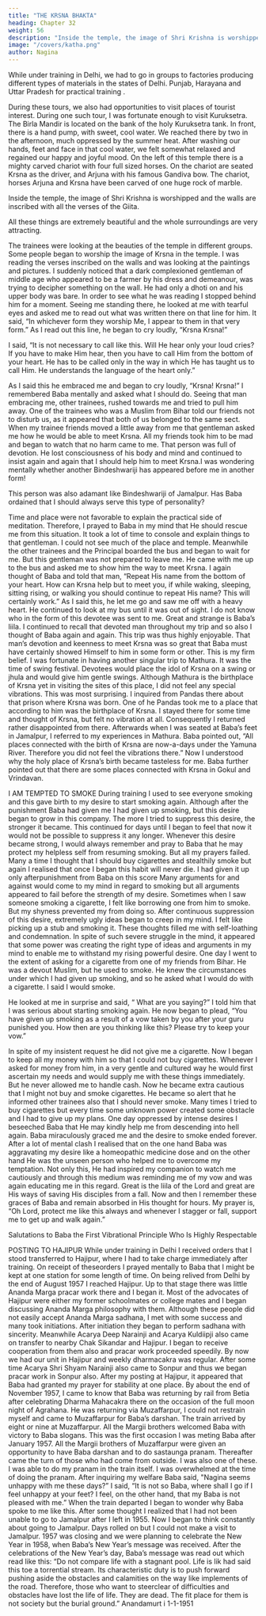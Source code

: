 ```yaml
---
title: "THE KRSNA BHAKTA"
heading: Chapter 32
weight: 56
description: "Inside the temple, the image of Shri Krishna is worshipped and the walls are inscribed with all the verses of the Giita"
image: "/covers/katha.png"
author: Nagina
---
```



While under training in Delhi, we had to go in groups to factories producing
different types of materials in the states of Delhi. Punjab, Harayana and Uttar Pradesh
for practical training .


During these tours, we also had opportunities to visit places of tourist interest.
During one such tour, I was fortunate enough to visit Kuruksetra.
The Birla Mandir is located on the bank of the holy Kuruksetra tank. In front,
there is a hand pump, with sweet, cool water. We reached there by two in the
afternoon, much oppressed by the summer heat. After washing our hands, feet and
face in that cool water, we felt somewhat relaxed and regained our happy and joyful
mood.
On the left of this temple there is a mighty carved chariot with four full sized
horses. On the chariot are seated Krsna as the driver, and Arjuna with his famous
Gandiva bow. The chariot, horses Arjuna and Krsna have been carved of one huge
rock of marble. 

Inside the temple, the image of Shri Krishna is worshipped and the walls are inscribed with all the verses of the Giita. 

All these things are extremely beautiful
and the whole surroundings are very attracting.

The trainees were looking at the beauties of the temple in different groups.
Some people began to worship the image of Krsna in the temple. I was reading the
verses inscribed on the walls and was looking at the paintings and pictures. I suddenly
noticed that a dark complexioned gentleman of middle age who appeared to be a
farmer by his dress and demeanour, was trying to decipher something on the wall. He
had only a dhoti on and his upper body was bare. In order to see what he was reading I
stopped behind him for a moment. Seeing me standing there, he looked at me with
tearful eyes and asked me to read out what was written there on that line for him.
It said, “In whichever form they worship Me, I appear to them in that very form.”
As I read out this line, he began to cry loudly, “Krsna Krsna!”

I said, “It is not necessary to call like this. Will He hear only your loud cries? If
you have to make Him hear, then you have to call Him from the bottom of your heart.
He has to be called only in the way in which He has taught us to call Him. He
understands the language of the heart only.”

As I said this he embraced me and began to cry loudly, “Krsna! Krsna!”
I remembered Baba mentally and asked what I should do. Seeing that man
embracing me, other trainees, rushed towards me and tried to pull him away. One of
the trainees who was a Muslim from Bihar told our friends not to disturb us, as it
appeared that both of us belonged to the same sect. When my trainee friends moved a
little away from me that gentleman asked me how he would be able to meet Krsna. All
my friends took him to be mad and began to watch that no harm came to me. That
person was full of devotion. He lost consciousness of his body and mind and continued
to insist again and again that I should help him to meet Krsna.I was wondering mentally whether another Bindeshwariji has appeared before me in another form!

This person was also adamant like Bindeshwariji of Jamalpur. Has Baba ordained that I should always serve this type of personality?

Time and place were not favorable to explain the practical side of meditation.
Therefore, I prayed to Baba in my mind that He should rescue me from this situation. It
took a lot of time to console and explain things to that gentleman. I could not see much
of the place and temple. Meanwhile the other trainees and the Principal boarded the
bus and began to wait for me. But this gentleman was not prepared to leave me. He
came with me up to the bus and asked me to show him the way to meet Krsna.
I again thought of Baba and told that man, “Repeat His name from the bottom of
your heart. How can Krsna help but to meet you, if while waking, sleeping, sitting rising,
or walking you should continue to repeat His name? This will certainly work.”
As I said this, he let me go and saw me off with a heavy heart. He continued to
look at my bus until it was out of sight.
I do not know who in the form of this devotee was sent to me. Great and
strange is Baba’s liila. I continued to recall that devoted man throughout my trip and so
also I thought of Baba again and again. This trip was thus highly enjoyable.
That man’s devotion and keenness to meet Krsna was so great that Baba must
have certainly showed Himself to him in some form or other. This is my firm belief.
I was fortunate in having another singular trip to Mathura. It was the time of
swing festival. Devotees would place the idol of Krsna on a swing or jhula and would
give him gentle swings. Although Mathura is the birthplace of Krsna yet in visiting the
sites of this place, I did not feel any special vibrations. This was most surprising.
I inquired from Pandas there about that prison where Krsna was born. One of
he Pandas took me to a place that according to him was the birthplace of Krsna. I
stayed there for some time and thought of Krsna, but felt no vibration at all.
Consequently I returned rather disappointed from there. Afterwards when I was seated
at Baba’s feet in Jamalpur, I referred to my experiences in Mathura.
Baba pointed out, “All places connected with the birth of Krsna are now-a-days
under the Yamuna River. Therefore you did not feel the vibrations there.”
Now I understood why the holy place of Krsna’s birth became tasteless for me.
Baba further pointed out that there are some places connected with Krsna in Gokul and
Vrindavan.

I AM TEMPTED TO SMOKE
During training I used to see everyone smoking and this gave birth to my desire
to start smoking again. Although after the punishment Baba had given me I had given
up smoking, but this desire began to grow in this company.
The more I tried to suppress this desire, the stronger it became. This continued
for days until I began to feel that now it would not be possible to suppress it any longer.
Whenever this desire became strong, I would always remember and pray to Baba that
he may protect my helpless self from resuming smoking. But all my prayers failed.
Many a time I thought that I should buy cigarettes and stealthily smoke but
again I realised that once I began this habit will never die. I had given it up only afterpunishment from Baba on this score Many arguments for and against would come to
my mind in regard to smoking but all arguments appeared to fail before the strength of
my desire. Sometimes when I saw someone smoking a cigarette, I felt like borrowing
one from him to smoke. But my shyness prevented my from doing so.
After continuous suppression of this desire, extremely ugly ideas began to
creep in my mind. I felt like picking up a stub and smoking it. These thoughts filled me
with self-loathing and condemnation. In spite of such severe struggle in the mind, it
appeared that some power was creating the right type of ideas and arguments in my
mind to enable me to withstand my rising powerful desire.
One day I went to the extent of asking for a cigarette from one of my friends
from Bihar. He was a devout Muslim, but he used to smoke. He knew the
circumstances under which I had given up smoking, and so he asked what I would do
with a cigarette. I said I would smoke.

He looked at me in surprise and said, “ What are you saying?”
I told him that I was serious about starting smoking again.
He now began to plead, “You have given up smoking as a result of a vow taken
by you after your guru punished you. How then are you thinking like this? Please try to
keep your vow.”

In spite of my insistent request he did not give me a cigarette. Now I began to
keep all my money with him so that I could not buy cigarettes. Whenever I asked for
money from him, in a very gentle and cultured way he would first ascertain my needs
and would supply me with these things immediately. But he never allowed me to
handle cash. Now he became extra cautious that I might not buy and smoke cigarettes.
He became so alert that he informed other trainees also that I should never smoke.
Many times I tried to buy cigarettes but every time some unknown power
created some obstacle and I had to give up my plans. One day oppressed by intense
desires I beseeched Baba that He may kindly help me from descending into hell again.
Baba miraculously graced me and the desire to smoke ended forever.
After a lot of mental clash I realised that on the one hand Baba was aggravating
my desire like a homeopathic medicine dose and on the other hand He was the unseen
person who helped me to overcome my temptation. Not only this, He had inspired my
companion to watch me cautiously and through this medium was reminding me of my
vow and was again educating me in this regard. Great is the liila of the Lord and great
are His ways of saving His disciples from a fall. Now and then I remember these graces
of Baba and remain absorbed in His thought for hours.
My prayer is, “Oh Lord, protect me like this always and whenever I stagger or
fall, support me to get up and walk again.”

Salutations to Baba the First Vibrational Principle Who Is
Highly Respectable

POSTING TO HAJIPUR
While under training in Delhi I received orders that I stood transferred to
Hajipur, where I had to take charge immediately after training. On receipt of theseorders I prayed mentally to Baba that I might be kept at one station for some length of
time.
On being relived from Delhi by the end of August 1957 I reached Hajipur. Up to
that stage there was little Ananda Marga pracar work there and I began it.
Most of the advocates of Hajipur were either my former schoolmates or college
mates and I began discussing Ananda Marga philosophy with them. Although these
people did not easily accept Ananda Marga sadhana, I met with some success and
many took initiations. After initiation they began to perform sadhana with sincerity.
Meanwhile Acarya Deep Narainji and Acarya Kuldiipji also came on transfer to
nearby Chak Sikandar and Hajipur. I began to receive cooperation from them also and
pracar work proceeded speedily.
By now we had our unit in Hajipur and weekly dharmacakra was regular. After
some time Acarya Shri Shyam Narainji also came to Sonpur and thus we began pracar
work in Sonpur also.
After my posting at Hajipur, it appeared that Baba had granted my prayer for
stability at one place.
By about the end of November 1957, I came to know that Baba was returning
by rail from Betia after celebrating Dharma Mahacakra there on the occasion of the full
moon night of Agrahana. He was returning via Muzaffarpur, I could not restrain myself
and came to Muzaffarpur for Baba’s darshan.
The train arrived by eight or nine at Muzaffarpur. All the Margii brothers
welcomed Baba with victory to Baba slogans. This was the first occasion I was meting
Baba after January 1957. All the Margii brothers of Muzaffarpur were given an
opportunity to have Baba darshan and to do sastaunga pranam. Thereafter came the
turn of those who had come from outside. I was also one of these.
I was able to do my pranam in the train itself. I was overwhelmed at the time of
doing the pranam.
After inquiring my welfare Baba said, "Nagina seems unhappy with me these
days?”
I said, “It is not so Baba, where shall I go if I feel unhappy at your feet? I feel, on
the other hand, that my Baba is not pleased with me.”
When the train departed I began to wonder why Baba spoke to me like this.
After some thought I realized that I had not been unable to go to Jamalpur after I left in
1955. Now I began to think constantly about going to Jamalpur.
Days rolled on but I could not make a visit to Jamalpur. 1957 was closing and
we were planning to celebrate the New Year in 1958, when Baba’s New Year’s
message was received. After the celebrations of the New Year’s day, Baba’s message
was read out which read like this:
“Do not compare life with a stagnant pool. Life is lik had said this toe a torrential
stream. Its characteristic duty is to push forward pushing aside the obstacles and
calamities on the way like implements of the road. Therefore, those who want to steerclear of difficulties and obstacles have lost the life of life. They are dead. The fit place
for them is not society but the burial ground.”
Anandamurt
i
1-1-1951

